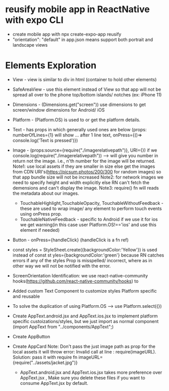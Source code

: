 # reusify mobile app in ReactNative with expo CLI

- create mobile app with npx create-expo-app reusify
- "orientation": "default" in app.json means support both portrait and landscape views

# Elements Exploration

- View - view is similar to div in html (container to hold other elements)
- SafeAreaView - use this element instead of View so that app will not be spread all over to the phone top/bottom islands/ notches (ex: iPhone 11)
- Dimensions - (Dimensions.get("screen")) use dimensions to get screen/window dimensions for Android/ iOS
- Platform - (Platform.OS) is used to or get the platform details.
- Text - has props in which generally used ones are below (props: numberOfLines={1} will show ... after 1 line text, onPress={()=> console.log('Text is pressed')})
- Image - (props:source={require("./imagerelativepath")}, URI={})
  if we console.log(require("./imagerelativepath")) --> will give you number in return not the image. i.e., n'th number for the image will be returned.
  Note1: use local assets if they are smaller in size else get the images from CDN URI's(https://picsum.photos/200/300 for random images) so that app bundle size will not be increased
  Note2: for network images we need to specify height and width explicitly else RN can't fetch the demensions and can't display the image.
  Note3: require() fn will reads the metadata about our images.
  - TouchableHighlight,TouchableOpacity, TouchableWithoutFeedback - these are used to wrap image/ any element to perform touch events using onPress prop.
  - TouchableNativeFeedback - specific to Android if we use it for ios we get warning(in this case user Platform.OS!=='ios' and use this element if needed)
- Button - onPress={handleClick} (handleClick is a fn ref)
- const styles = StyleSheet.create({backgroundColor:'Yellow'}) is used instead of const st yles={backgroundColor:'green'} because RN catches errors if any of the styles Prop is misspelled/ incorrect, where as in other way we will not be notified with the error.
- ScreenOrientation Identification: we use react-native-community hooks(https://github.com/react-native-community/hooks) to
- Added custom Text Component to customize styles Platform specific and reusable
- To solve the duplication of using Platform.OS --> use Platform.select({})
- Create AppText.android.jsx and AppText.ios.jsx to implement platform specific custoizations/styles, but we just import as normal component (import AppText from "../components/AppText";)
- Create AppButton
- Create AppCard <AppCard titile="" subTitle="" imageURL="imagepath" />
  Note: Don't pass the just image path as prop for the local assets it will throw error: Invalid call at line <linenumber>: require(imageURL).
  Solution: pass it with require fn imageURL={require("../assets/jacket.jpg")}

  - AppText.android.jsx and AppText.ios.jsx takes more preference over AppText.jsx , Make sure you delete these files if you want to consume AppText.jsx by default.
